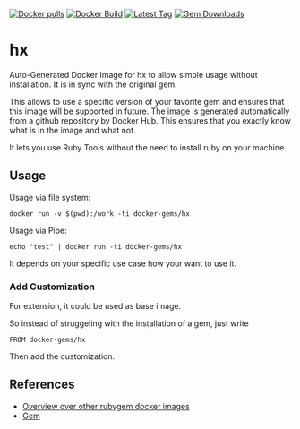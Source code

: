 [![Docker pulls](https://img.shields.io/docker/pulls/rubygem/hx.svg)](https://hub.docker.com/r/rubygem/hx/)
[![Docker Build](https://img.shields.io/docker/automated/rubygem/hx.svg)](https://hub.docker.com/r/rubygem/hx/)
[![Latest Tag](https://img.shields.io/github/tag/docker-rubygem/hx.svg)](https://hub.docker.com/r/rubygem/hx/)
[![Gem Downloads](https://img.shields.io/gem/dt/hx.svg)](https://rubygems.org/gems/hx/)
# hx

Auto-Generated Docker image for hx to allow simple usage without installation.
It is in sync with the original gem.

This allows to use a specific version of your favorite gem and ensures that this image will be supported in future.
The image is generated automatically from a github repository by Docker Hub.
This ensures that you exactly know what is in the image and what not.

It lets you use Ruby Tools without the need to install ruby on your machine.

## Usage

Usage via file system:

`docker run -v $(pwd):/work -ti docker-gems/hx`

Usage via Pipe:

`echo "test" | docker run -ti docker-gems/hx`

It depends on your specific use case how your want to use it.

### Add Customization

For extension, it could be used as base image.

So instead of struggeling with the installation of a gem, just write

`FROM docker-gems/hx`

Then add the customization.

## References

 - [Overview over other rubygem docker images](https://github.com/thinkbot/docker-rubygem)
 - [Gem](https://rubygems.org/gems/hx/)
